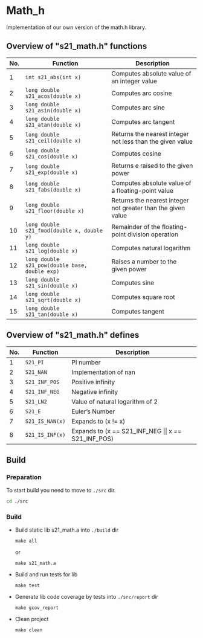 # Math_h  
Implementation of our own version of the math.h library.  

## Overview of "s21_math.h" functions

| No. | Function | Description |
| --- | -------- | ----------- |
| 1 | `int s21_abs(int x)` | Computes absolute value of an integer value |
| 2 | `long double s21_acos(double x)` | Computes arc cosine |
| 3 | `long double s21_asin(double x)` | Computes arc sine |
| 4 | `long double s21_atan(double x)` | Computes arc tangent |
| 5 | `long double s21_ceil(double x)` | Returns the nearest integer not less than the given value |
| 6 | `long double s21_cos(double x)` | Computes cosine |
| 7 | `long double s21_exp(double x)` | Returns e raised to the given power |
| 8 | `long double s21_fabs(double x)` | Computes absolute value of a floating-point value |
| 9 | `long double s21_floor(double x)` | Returns the nearest integer not greater than the given value |
| 10 | `long double s21_fmod(double x, double y)` | Remainder of the floating-point division operation |
| 11 | `long double s21_log(double x)` | Computes natural logarithm |
| 12 | `long double s21_pow(double base, double exp)` | Raises a number to the given power |
| 13 | `long double s21_sin(double x)` | Computes sine |
| 14 | `long double s21_sqrt(double x)` | Computes square root |
| 15 | `long double s21_tan(double x)` | Computes tangent |

## Overview of "s21_math.h" defines

| No. | Function | Description |
| --- | -------- | ----------- |
| 1 | `S21_PI` | PI number |
| 2 | `S21_NAN` | Implementation of nan |
| 3 | `S21_INF_POS` | Positive infinity |
| 4 | `S21_INF_NEG` | Negative infinity |
| 5 | `S21_LN2` | Value of natural logarithm of 2 |
| 6 | `S21_E` | Euler’s Number |
| 7 | `S21_IS_NAN(x)` | Expands to (x != x) |
| 8 | `S21_IS_INF(x)` | Expands to (x == S21_INF_NEG \|\| x == S21_INF_POS) |

## Build
### Preparation
   To start build you need to move to `./src` dir.
   ```Bash
   cd ./src
   ```
### Build
* Build static lib s21_math.a into `./build` dir

   ```
   make all
   ```
   or
   ```
   make s21_math.a
   ```
*  Build and run tests for lib
   ```
   make test
   ```
*  Generate lib code coverage by tests into `./src/report` dir
   ```
   make gcov_report
   ```
*  Clean project
   ```
   make clean
   ```
